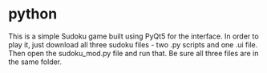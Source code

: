 # python
This is a simple Sudoku game built using PyQt5 for the interface. In order to play it, just download all three sudoku files - two .py scripts and one .ui file. Then open the sudoku_mod.py file and run that. Be sure all three files are in the same folder.
